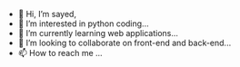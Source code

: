 - 👋 Hi, I’m sayed,
- 👀 I’m interested in python coding...
- 🌱 I’m currently learning web applications...
- 💞️ I’m looking to collaborate on front-end and back-end...
- 📫 How to reach me ...

<!---
sayed0405035/sayed0405035 is a ✨ special ✨ repository because its `README.md` (this file) appears on your GitHub profile.
You can click the Preview link to take a look at your changes.
--->
